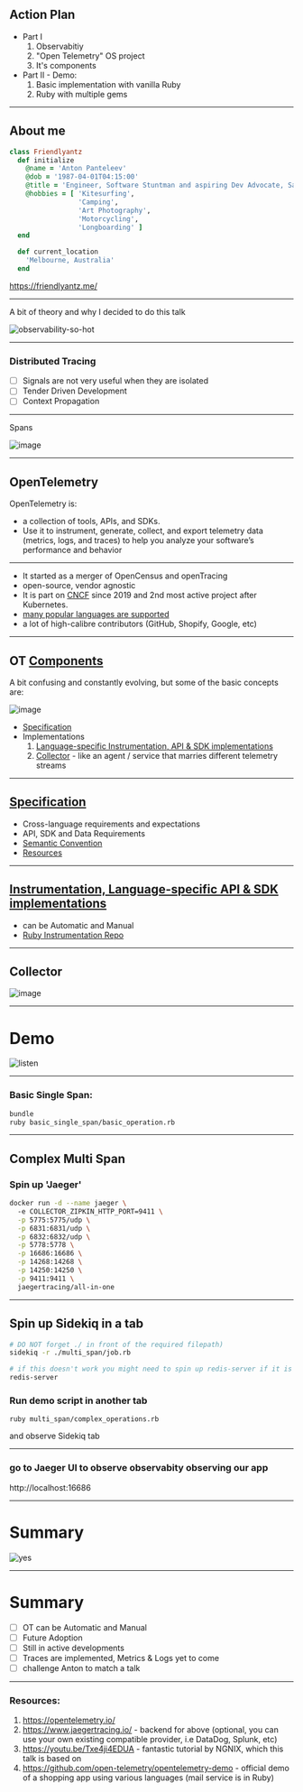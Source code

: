  
## Action Plan

- Part I
	1. Observabitiy
	2. "Open Telemetry" OS project
	3. It's components
- Part II - Demo:
	1. Basic implementation with vanilla Ruby
	2. Ruby with multiple gems

---

## About me
```ruby
class Friendlyantz
  def initialize
    @name = 'Anton Panteleev'
    @dob = '1987-04-01T04:15:00'
    @title = 'Engineer, Software Stuntman and aspiring Dev Advocate, Saul Goodman of Tech'
    @hobbies = [ 'Kitesurfing', 
                 'Camping',
                 'Art Photography',
                 'Motorcycling',
                 'Longboarding' ]
  end

  def current_location
    'Melbourne, Australia'
  end
  ```
https://friendlyantz.me/

---

A bit of theory and why I decided to do this talk

![observability-so-hot](https://github.com/friendlyantz/open-telemetry-sandbox/assets/70934030/10ef82f7-0814-46ce-a8df-851391534d51)

---

### Distributed Tracing
- [ ] Signals are not very useful when they are isolated
- [ ] Tender Driven Development
- [ ] Context Propagation

---

Spans

![image](https://github.com/friendlyantz/open-telemetry-sandbox/assets/70934030/6434babf-bd37-4f35-8a1b-45e6b74090c5)

---

## OpenTelemetry 

OpenTelemetry is:
 - a collection of tools, APIs, and SDKs. 
 - Use it to instrument, generate, collect, and export telemetry data (metrics, logs, and traces) to help you analyze your software’s performance and behavior


---

 - It started as a merger of OpenCensus and openTracing 
 - open-source, vendor agnostic
 - It is part on [CNCF](https://www.cncf.io/projects/opentelemetry/) since 2019 and 2nd most active project after Kubernetes.
 - [many popular languages are supported](https://opentelemetry.io/docs/instrumentation/#status-and-releases)
 - a lot of high-calibre contributors (GitHub, Shopify, Google, etc)

---

## OT [Components](https://opentelemetry.io/docs/concepts/components/) 
A bit confusing and constantly evolving, but some of the basic concepts are:

![image](https://github.com/friendlyantz/open-telemetry-sandbox/assets/70934030/8f9c3e48-ee8b-4094-aeb1-d812a51afb4d)

- [Specification](https://opentelemetry.io/docs/concepts/components/#specification) 
- Implementations
	1. [Language-specific Instrumentation, API & SDK implementations](https://opentelemetry.io/docs/concepts/components/#language-specific-api--sdk-implementations)
	2. [Collector](https://opentelemetry.io/docs/concepts/components/#collector) - like an agent / service that marries different telemetry streams

---

##  [Specification](https://opentelemetry.io/docs/concepts/components/#specification) 

- Cross-language requirements and expectations 
- API, SDK and Data Requirements
- [Semantic Convention](https://opentelemetry.io/docs/concepts/semantic-conventions/)
- [Resources](https://opentelemetry.io/docs/instrumentation/js/resources/)

---

## [Instrumentation, Language-specific API & SDK implementations](https://opentelemetry.io/docs/concepts/components/#language-specific-api--sdk-implementations)

- can be Automatic and Manual
- [Ruby Instrumentation Repo](https://github.com/open-telemetry/opentelemetry-ruby-contrib/tree/main/instrumentation)

---

## Collector
![image](https://github.com/friendlyantz/open-telemetry-sandbox/assets/70934030/a0397a17-041a-4a1d-acb1-f98f35c18d49)

---

# Demo

![listen](https://github.com/friendlyantz/open-telemetry-sandbox/assets/70934030/e66cc1da-5951-4747-b0d3-b61d329ff0a2)


---

### Basic Single Span:

```sh
bundle
ruby basic_single_span/basic_operation.rb
```
---

## Complex Multi Span
### Spin up 'Jaeger'
```sh
docker run -d --name jaeger \            
  -e COLLECTOR_ZIPKIN_HTTP_PORT=9411 \
  -p 5775:5775/udp \
  -p 6831:6831/udp \
  -p 6832:6832/udp \
  -p 5778:5778 \
  -p 16686:16686 \
  -p 14268:14268 \
  -p 14250:14250 \
  -p 9411:9411 \
  jaegertracing/all-in-one
```

---

## Spin up Sidekiq in a tab
```sh
# DO NOT forget ./ in front of the required filepath)
sidekiq -r ./multi_span/job.rb

# if this doesn't work you might need to spin up redis-server if it is not running already
redis-server  
```

### Run demo script in another tab
```
ruby multi_span/complex_operations.rb 
```
and observe Sidekiq tab
 
---

### go to Jaeger UI to observe observabity observing our app 
http://localhost:16686

---

# Summary

![yes](https://github.com/friendlyantz/open-telemetry-sandbox/assets/70934030/2b19158e-55af-4cce-b4bb-d1416c9d5a11)

---

# Summary
- [ ] OT can be Automatic and Manual
- [ ] Future Adoption
- [ ] Still in active developments
- [ ] Traces are implemented, Metrics & Logs yet to come
- [ ] challenge Anton to match a talk
---

### Resources:
1. https://opentelemetry.io/
2. https://www.jaegertracing.io/ - backend for above (optional, you can use your own existing compatible provider, i.e DataDog, Splunk, etc)
3. https://youtu.be/Txe4ji4EDUA - fantastic tutorial by NGNIX, which this talk is based on
4. https://github.com/open-telemetry/opentelemetry-demo - official demo of a shopping app using various languages (mail service is in Ruby)
